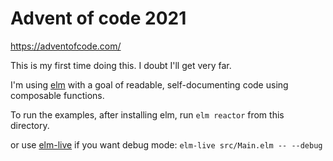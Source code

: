 # Advent of code 2021

<https://adventofcode.com/>

This is my first time doing this. I doubt I'll get very far.

I'm using [elm](https://elm-lang.org/) with a goal of readable,
self-documenting code using composable functions.

To run the examples, after installing elm,
run `elm reactor` from this directory.

or use [elm-live](https://github.com/wking-io/elm-live) if you want debug mode:
`elm-live src/Main.elm -- --debug`
